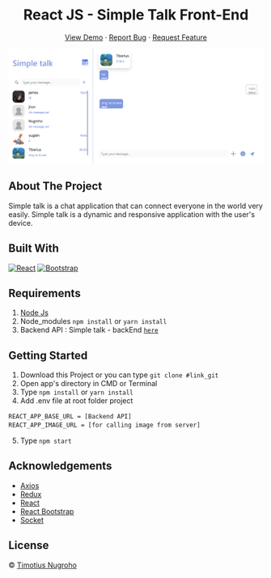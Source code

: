 <h1 align='center'>React JS - Simple Talk Front-End</h1>
  <p align="center">
    <a href="link_deploy">View Demo</a>
    ·
    <a href="https://github.com/Timotius-NugrohoFrontEnd-Simple-Talk/issues">Report Bug</a>
    ·
    <a href="https://github.com/Timotius-Nugroho/FrontEnd-Simple-Talk/pulls">Request Feature</a>
  </p>

![Image Banner](bannerREADME.png)

## About The Project

Simple talk is a chat application that can connect everyone in the world very easily. Simple talk is a dynamic and responsive application with the user's device.

## Built With

[![React](https://img.shields.io/badge/React-v17.0.2-blue)](https://github.com/facebook/react)
[![Bootstrap](https://img.shields.io/badge/Bootstrap-v4.6.x-blue)](https://github.com/react-bootstrap/react-bootstrap)

## Requirements

1. <a href="https://nodejs.org/en/download/">Node Js</a>
2. Node_modules `npm install` or `yarn install`
3. Backend API : Simple talk - backEnd [`here`](https://github.com/Timotius-Nugroho/BackEnd-Simple-Talk)

## Getting Started

1. Download this Project or you can type `git clone #link_git`
2. Open app's directory in CMD or Terminal
3. Type `npm install` or `yarn install`
4. Add .env file at root folder project

```sh
REACT_APP_BASE_URL = [Backend API]
REACT_APP_IMAGE_URL = [for calling image from server]
```

5. Type `npm start`

## Acknowledgements

- [Axios](https://www.npmjs.com/package/axios)
- [Redux](https://redux.js.org/)
- [React](https://reactjs.org/)
- [React Bootstrap](https://react-bootstrap.github.io/)
- [Socket](https://socket.io/)

## License

© [Timotius Nugroho](https://github.com/Timotius-Nugroho/)

